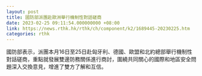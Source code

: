 ```yaml
---
layout: post
title: 國防部派團赴歐洲舉行機制性對話磋商
date: 2023-02-25 09:11:54.000000000 +08:00
link: https://news.rthk.hk/rthk/ch/component/k2/1689445-20230225.htm
categories: rthk
---
```


國防部表示，派團本月16日至25日赴匈牙利、德國、歐盟和北約總部舉行機制性對話磋商，重點就發展雙邊防務關係進行商討，圍繞共同關心的國際和地區安全問題深入交換意見，增進了雙方了解和互信。
